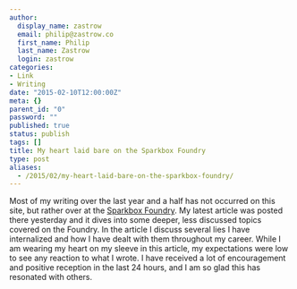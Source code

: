 ```yaml
---
author:
  display_name: zastrow
  email: philip@zastrow.co
  first_name: Philip
  last_name: Zastrow
  login: zastrow
categories:
- Link
- Writing
date: "2015-02-10T12:00:00Z"
meta: {}
parent_id: "0"
password: ""
published: true
status: publish
tags: []
title: My heart laid bare on the Sparkbox Foundry
type: post
aliases:
  - /2015/02/my-heart-laid-bare-on-the-sparkbox-foundry/
---
```

<p>Most of my writing over the last year and a half has not occurred on this site, but rather over at the <a href="http://seesparkbox.com/foundry">Sparkbox Foundry</a>. My latest article was posted there yesterday and it dives into some deeper, less discussed topics covered on the Foundry. In the article I discuss several lies I have internalized and how I have dealt with them throughout my career. While I am wearing my heart on my sleeve in this article, my expectations were low to see any reaction to what I wrote. I have received a lot of encouragement and positive reception in the last 24 hours, and I am so glad this has resonated with others.</p>
